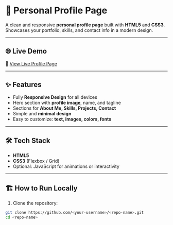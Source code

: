 # 👤 Personal Profile Page

A clean and responsive **personal profile page** built with **HTML5** and **CSS3**.  
Showcases your portfolio, skills, and contact info in a modern design.

---

## 🌐 Live Demo

🔗 [View Live Profile Page](https://rahul005y.github.io/profile/)  

---
## ✨ Features
- Fully **Responsive Design** for all devices  
- Hero section with **profile image**, name, and tagline  
- Sections for **About Me, Skills, Projects, Contact**  
- Simple and **minimal design**  
- Easy to customize: **text, images, colors, fonts**

---

## 🛠️ Tech Stack
- **HTML5**  
- **CSS3** (Flexbox / Grid)  
- Optional: JavaScript for animations or interactivity  

---

## 🏗️ How to Run Locally
1. Clone the repository:
```bash
git clone https://github.com/<your-username>/<repo-name>.git
cd <repo-name>
